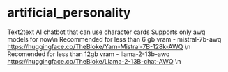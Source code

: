 # artificial_personality
Text2text AI chatbot that can use character cards
Supports only awq models for now\n
Recommended for less than 6 gb vram - mistral-7b-awq https://huggingface.co/TheBloke/Yarn-Mistral-7B-128k-AWQ \n
Recomended for less than 12gb vram - llama-2-13b-awq https://huggingface.co/TheBloke/Llama-2-13B-chat-AWQ \n
